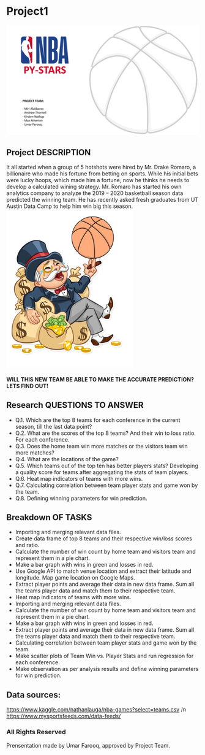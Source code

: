 # Project1

![icon](Images/1.PNG)

## Project DESCRIPTION

It all started when a group of 5 hotshots were hired by Mr. Drake Romaro, a billionaire who made his fortune from betting on sports. While his initial bets were lucky hoops, which made him a fortune, now he thinks he needs to develop a calculated wining strategy.
Mr. Romaro has started his own analytics company to analyze the 2019 – 2020 basketball season data predicted the winning team. He has recently asked fresh graduates from UT Austin Data Camp to help him win big this season.
![icon](Images/2.PNG)

#### WILL THIS NEW TEAM BE ABLE TO MAKE THE ACCURATE PREDICTION? LETS FIND OUT!

## Research QUESTIONS TO ANSWER

* Q.1. Which are the top 8 teams for each conference in the current season, till the last data point?
* Q.2. What are the scores of the top 8 teams? And their win to loss ratio. For each conference.
* Q.3. Does the home team win more matches or the visitors team win more matches?
* Q.4. What are the locations of the game?
* Q.5. Which teams out of the top ten has better players stats? Developing a quality score for teams after aggregating the stats of team players.
* Q.6. Heat map indicators of teams with more wins. 
* Q.7. Calculating correlation between team player stats and game won by the team.
* Q.8. Defining winning parameters for win prediction.

## Breakdown OF TASKS

* Importing and merging relevant data files.
* Create data frame of top 8 teams and their respective win/loss scores and ratio.
* Calculate the number of win count by home team and visitors team and represent them in a pie chart.
* Make a bar graph with wins in green and losses in red.
* Use Google API to match venue location and extract their latitude and longitude. Map game location on Google Maps.
* Extract player points and average their data in new data frame. Sum all the teams player data and match them to their respective team.
* Heat map indicators of teams with more wins.
* Importing and merging relevant data files.
* Calculate the number of win count by home team and visitors team and represent them in a pie chart. 
* Make a bar graph with wins in green and losses in red.
* Extract player points and average their data in new data frame. Sum all the teams player data and match them to their respective team.
* Calculating correlation between team player stats and game won by the team.
* Make scatter plots of Team Win vs. Player Stats and run regression for each conference.
* Make observation as per analysis results and define winning parameters for win prediction. 



## Data sources:
https://www.kaggle.com/nathanlauga/nba-games?select=teams.csv /n
https://www.mysportsfeeds.com/data-feeds/ 

### All Rights Reserved
Prensentation made by Umar Farooq, approved by Project Team.





